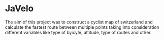 # JaVelo
The aim of this project was to construct a cyclist map of switzerland and calculate the fastest route between multiple points taking into consideration
different variables like type of byicyle, altitude, type of routes and other.
